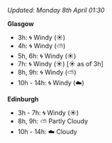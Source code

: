 *Updated: Monday 8th April 01:30*

**Glasgow**

* 3h: :cyclone: Windy (:sunny:)
* 4h: :cyclone: Windy (:partly_sunny:)
* 5h, 6h: :cyclone: Windy (:sunny:)
* 7h: :cyclone: Windy (:sunny:) [:sunny: as of 3h]
* 8h, 9h: :cyclone: Windy (:partly_sunny:)
* 10h - 14h: :cyclone: Windy (:cloud:)

**Edinburgh**

* 3h - 7h: :cyclone: Windy (:sunny:)
* 8h, 9h: :partly_sunny: Partly Cloudy
* 10h - 14h: :cloud: Cloudy

